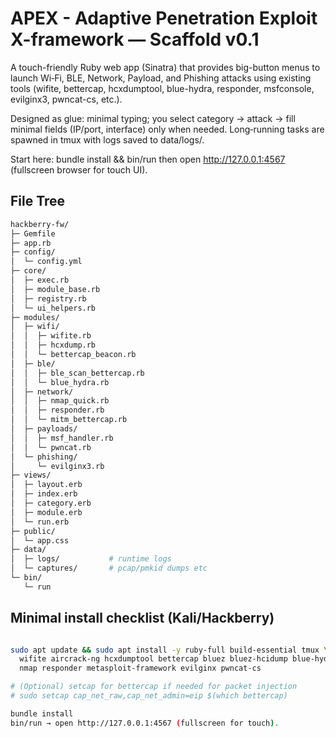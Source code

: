 # APEX -  Adaptive Penetration Exploit X-framework — Scaffold v0.1

A touch-friendly Ruby web app (Sinatra) that provides big-button menus to launch Wi‑Fi, BLE, Network, Payload, and Phishing attacks using existing tools (wifite, bettercap, hcxdumptool, blue-hydra, responder, msfconsole, evilginx3, pwncat-cs, etc.).

Designed as glue: minimal typing; you select category → attack → fill minimal fields (IP/port, interface) only when needed. Long‑running tasks are spawned in tmux with logs saved to data/logs/.

Start here: bundle install && bin/run then open http://127.0.0.1:4567 (fullscreen browser for touch UI).

## File Tree

```bash
hackberry-fw/
├─ Gemfile
├─ app.rb
├─ config/
│  └─ config.yml
├─ core/
│  ├─ exec.rb
│  ├─ module_base.rb
│  ├─ registry.rb
│  └─ ui_helpers.rb
├─ modules/
│  ├─ wifi/
│  │  ├─ wifite.rb
│  │  ├─ hcxdump.rb
│  │  └─ bettercap_beacon.rb
│  ├─ ble/
│  │  ├─ ble_scan_bettercap.rb
│  │  └─ blue_hydra.rb
│  ├─ network/
│  │  ├─ nmap_quick.rb
│  │  ├─ responder.rb
│  │  └─ mitm_bettercap.rb
│  ├─ payloads/
│  │  ├─ msf_handler.rb
│  │  └─ pwncat.rb
│  └─ phishing/
│     └─ evilginx3.rb
├─ views/
│  ├─ layout.erb
│  ├─ index.erb
│  ├─ category.erb
│  ├─ module.erb
│  └─ run.erb
├─ public/
│  └─ app.css
├─ data/
│  ├─ logs/           # runtime logs
│  └─ captures/       # pcap/pmkid dumps etc
└─ bin/
   └─ run
```

## Minimal install checklist (Kali/Hackberry)

```bash

sudo apt update && sudo apt install -y ruby-full build-essential tmux \
  wifite aircrack-ng hcxdumptool bettercap bluez bluez-hcidump blue-hydra \
  nmap responder metasploit-framework evilginx pwncat-cs

# (Optional) setcap for bettercap if needed for packet injection
# sudo setcap cap_net_raw,cap_net_admin=eip $(which bettercap)

bundle install
bin/run → open http://127.0.0.1:4567 (fullscreen for touch).
```
